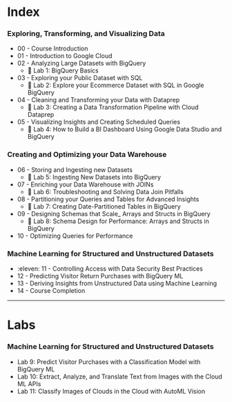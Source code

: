 # Index

### Exploring, Transforming, and Visualizing Data
- 00 - Course Introduction
- 01 - Introduction to Google Cloud
- 02 - Analyzing Large Datasets with BigQuery
    - :memo: Lab 1: BigQuery Basics
- 03 - Exploring your Public Dataset with SQL
    - :memo: Lab 2: Explore your Ecommerce Dataset with SQL in Google BigQuery
- 04 - Cleaning and Transforming your Data with Dataprep
    - :memo: Lab 3: Creating a Data Transformation Pipeline with Cloud Dataprep
- 05 - Visualizing Insights and Creating Scheduled Queries
    - :memo: Lab 4: How to Build a BI Dashboard Using Google Data Studio and BigQuery

### Creating and Optimizing your Data Warehouse
- 06 - Storing and Ingesting new Datasets
    - :memo: Lab 5: Ingesting New Datasets into BigQuery
- 07 - Enriching your Data Warehouse with JOINs
    - :memo: Lab 6: Troubleshooting and Solving Data Join Pitfalls
- 08 - Partitioning your Queries and Tables for Advanced Insights
    - :memo: Lab 7: Creating Date-Partitioned Tables in BigQuery
- 09 - Designing Schemas that Scale_ Arrays and Structs in BigQuery
    - :memo: Lab 8: Schema Design for Performance: Arrays and Structs in BigQuery
- 10 - Optimizing Queries for Performance

### Machine Learning for Structured and Unstructured Datasets
- :eleven: 11 - Controlling Access with Data Security Best Practices
- 12 - Predicting Visitor Return Purchases with BigQuery ML
- 13 - Deriving Insights from Unstructured Data using Machine Learning 
- 14 - Course Completion

---

# Labs

### Machine Learning for Structured and Unstructured Datasets
 - Lab 9: Predict Visitor Purchases with a Classification Model with BigQuery ML
 - Lab 10: Extract, Analyze, and Translate Text from Images with the Cloud ML APIs
 - Lab 11: Classify Images of Clouds in the Cloud with AutoML Vision